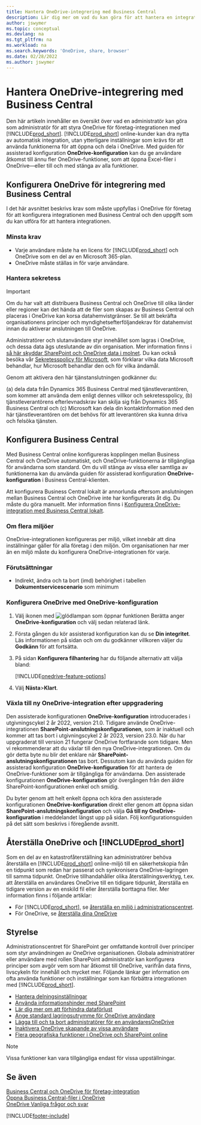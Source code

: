 ```yaml
---
title: Hantera OneDrive-integrering med Business Central
description: Lär dig mer om vad du kan göra för att hantera en integration mellan Business Central och OneDrive för företag.
author: jswymer
ms.topic: conceptual
ms.devlang: na
ms.tgt_pltfrm: na
ms.workload: na
ms.search.keywords: 'OneDrive, share, browser'
ms.date: 02/28/2022
ms.author: jswymer
---
```

# <a name="managing-onedrive-integration-with-business-central"></a><a name="managing-onedrive-integration-with-business-central"></a><a name="managing-onedrive-integration-with-business-central"></a>Hantera OneDrive-integrering med Business Central

Den här artikeln innehåller en översikt över vad en administratör kan göra som administratör för att styra OneDrive för företag-integrationen med [!INCLUDE[prod_short](includes/prod_short.md)]. [!INCLUDE[prod_short](includes/prod_short.md)] online-kunder kan dra nytta av automatisk integration, utan ytterligare inställningar som krävs för att använda funktionerna för att öppna och dela i OneDrive. Med guiden för assisterad konfiguration **OneDrive-konfiguration** kan du ge användare åtkomst till ännu fler OneDrive-funktioner, som att öppna Excel-filer i OneDrive&mdash;eller till och med stänga av alla funktioner.  

## <a name="configure-onedrive-for-integration-with-business-central"></a><a name="configure-onedrive-for-integration-with-business-central"></a><a name="configure-onedrive-for-integration-with-business-central"></a>Konfigurera OneDrive för integrering med Business Central

I det här avsnittet beskrivs krav som måste uppfyllas i OneDrive för företag för att konfigurera integrationen med Business Central och den uppgift som du kan utföra för att hantera integrationen.

### <a name="minimum-requirements"></a><a name="minimum-requirements"></a><a name="minimum-requirements"></a>Minsta krav

* Varje användare måste ha en licens för [!INCLUDE[prod_short](includes/prod_short.md)] och OneDrive  som en del av en Microsoft 365-plan.
* OneDrive måste ställas in för varje användare.

### <a name="managing-privacy"></a><a name="managing-privacy"></a><a name="managing-privacy"></a>Hantera sekretess

> [!IMPORTANT]
> Om du har valt att distribuera Business Central och OneDrive till olika länder eller regioner kan det hända att de filer som skapas av Business Central och placeras i OneDrive kan korsa datahemvistgränser. Se till att bekräfta organisationens principer och myndighetsefterföljandekrav för datahemvist innan du aktiverar anslutningen till OneDrive.

Administratörer och slutanvändare styr innehållet som lagras i OneDrive, och dessa data ägs uteslutande av din organisation. Mer information finns i [så här skyddar SharePoint och OneDrive data i molnet](/sharepoint/safeguarding-your-data). Du kan också besöka vår [Sekretesspolicy för Microsoft](https://privacy.microsoft.com/en-us/privacystatement), som förklarar vilka data Microsoft behandlar, hur Microsoft behandlar den och för vilka ändamål.

Genom att aktivera den här tjänstanslutningen godkänner du:

(a) dela data från Dynamics 365 Business Central med tjänstleverantören, som kommer att använda dem enligt dennes villkor och sekretesspolicy, (b) tjänstleverantörens efterlevnadskrav kan skilja sig från Dynamics 365 Business Central och (c) Microsoft kan dela din kontaktinformation med den här tjänstleverantören om det behövs för att leverantören ska kunna driva och felsöka tjänsten.

## <a name="configure-business-central"></a><a name="configure-business-central"></a><a name="configure-business-central"></a>Konfigurera Business Central

Med Business Central online konfigureras kopplingen mellan Business Central och OneDrive automatiskt, och OneDrive-funktionerna är tillgängliga för användarna som standard. Om du vill stänga av vissa eller samtliga av funktionerna kan du använda guiden för assisterad konfiguration **OneDrive-konfiguration** i Business Central-klienten.

Att konfigurera Business Central lokalt är annorlunda eftersom anslutningen mellan Business Central och OneDrive inte har konfigurerats åt dig. Du måste du göra manuellt. Mer information finns i [Konfigurera OneDrive-integration med Business Central lokalt](admin-onedrive-integration-onpremises.md).

### <a name="about-multiple-environments"></a><a name="about-multiple-environments"></a><a name="about-multiple-environments"></a>Om flera miljöer

OneDrive-integrationen konfigureras per miljö, vilket innebär att dina inställningar gäller för alla företag i den miljön. Om organisationen har mer än en miljö måste du konfigurera OneDrive-integrationen för varje.

### <a name="prerequisites"></a><a name="prerequisites"></a><a name="prerequisites"></a>Förutsättningar

- Indirekt, ändra och ta bort (imd) behörighet i tabellen **Dokumentservicescenario** som minimum

### <a name="configure-onedrive-using-onedrive-setup"></a><a name="configure-onedrive-using-onedrive-setup"></a><a name="configure-onedrive-using-onedrive-setup"></a>Konfigurera OneDrive med OneDrive-konfiguration

1. Välj ikonen med ![glödlampan som öppnar funktionen Berätta](media/ui-search/search_small.png "Berätta för mig vad du vill göra") anger **OneDrive-konfiguration** och välj sedan relaterad länk. 
2. Första gången du kör assisterad konfiguration kan du se **Din integritet**. Läs informationen på sidan och om du godkänner villkoren väljer du **Godkänn** för att fortsätta.
3. På sidan **Konfigurera filhantering** har du följande alternativ att välja bland:

   [!INCLUDE[onedrive-feature-options](includes/onedrive-feature-options.md)]
4. Välj **Nästa**>**Klart**.

### <a name="switching-to-new-onedrive-integration-after-upgrade"></a><a name="switching-to-new-onedrive-integration-after-upgrade"></a><a name="switching-to-new-onedrive-integration-after-upgrade"></a>Växla till ny OneDrive-integration efter uppgradering

Den assisterade konfigurationen **OneDrive-konfiguration** introducerades i utgivningscykel 2 år 2022, version 21.0. Tidigare använde OneDrive-integrationen **SharePoint-anslutningskonfigurationen**, som är inaktuell och kommer att tas bort i utgivningscykel 2 år 2023, version 23.0. När du har uppgraderat till version 21 fungerar OneDrive fortfarande som tidigare. Men vi rekommenderar att du växlar till den nya OneDrive-integrationen. Om du gör detta byte nu blir det enklare när **SharePoint-anslutningskonfigurationen** tas bort. Dessutom kan du använda guiden för assisterad konfiguration **OneDrive-konfiguration** för att hantera de OneDrive-funktioner som är tillgängliga för användarna. Den assisterade konfigurationen **OneDrive-konfiguration** gör övergången från den äldre SharePoint-konfigurationen enkel och smidig.

Du byter genom att helt enkelt öppna och köra den assisterade konfigurationen **OneDrive-konfiguration** direkt eller genom att öppna sidan **SharePoint-anslutningskonfiguration** och välja **Gå till ny OneDrive-konfiguration** i meddelandet längst upp på sidan. Följ konfigurationsguiden på det sätt som beskrivs i föregående avsnitt.

## <a name="restoring-onedrive-and-"></a><a name="restoring-onedrive-and-"></a><a name="restoring-onedrive-and-"></a>Återställa OneDrive och [!INCLUDE[prod_short](includes/prod_short.md)]

Som en del av en katastrofåterställning kan administratörer behöva återställa en [!INCLUDE[prod_short](includes/prod_short.md)] online-miljö till en säkerhetskopia från en tidpunkt som redan har passerat och synkronisera OneDrive-lagringen till samma tidpunkt. OneDrive tillhandahåller olika återställningsverktyg, t.ex. att återställa en användares OneDrive till en tidigare tidpunkt, återställa en tidigare version av en enskild fil eller återställa borttagna filer. Mer information finns i följande artiklar:

* För [!INCLUDE[prod_short](includes/prod_short.md)], se [återställa en miljö i administrationscentret](/dynamics365/business-central/dev-itpro/administration/tenant-admin-center-backup-restore).
* För OneDrive, se [återställa dina OneDrive](https://support.microsoft.com/en-us/office/restore-your-onedrive-fa231298-759d-41cf-bcd0-25ac53eb8a15?ui=en-us&rs=en-us&ad=us)

## <a name="governance"></a><a name="governance"></a><a name="governance"></a>Styrelse

Administrationscentret för SharePoint ger omfattande kontroll över principer som styr användningen av OneDrive organisationen. Globala administratörer eller användare med rollen SharePoint administratör kan konfigurera principer som avgör vem som har åtkomst till OneDrive, varifrån data finns, livscykeln för innehåll och mycket mer. Följande länkar ger information om ofta använda funktioner och inställningar som kan förbättra integrationen med [!INCLUDE[prod_short](includes/prod_short.md)]. 

* [Hantera delningsinställningar](/sharepoint/turn-external-sharing-on-or-off)
* [Använda informationshinder med SharePoint](/sharepoint/information-barriers)
* [Lär dig mer om att förhindra dataförlust](/microsoft-365/compliance/dlp-learn-about-dlp)
* [Ange standard lagringsutrymme för OneDrive användare](/onedrive/set-default-storage-space)
* [Lägga till och ta bort administratörer för en användaresOneDrive](/sharepoint/manage-user-profiles#add-and-remove-admins-for-a-users-onedrive)
* [Inaktivera OneDrive skapande av vissa användare](/sharepoint/manage-user-profiles#disable-onedrive-creation-for-some-users)
* [Flera geografiska funktioner i OneDrive och SharePoint online](/microsoft-365/enterprise/multi-geo-capabilities-in-onedrive-and-sharepoint-online-in-microsoft-365)

> [!NOTE]
> Vissa funktioner kan vara tillgängliga endast för vissa uppställningar.

## <a name="see-also"></a><a name="see-also"></a><a name="see-also"></a>Se även

[Business Central och OneDrive för företag-integration](across-onedrive-overview.md)  
[Öppna Business Central-filer i OneDrive](across-share-onedrive.md)  
[OneDrive Vanliga frågor och svar](admin-onedrive-faq.md)  

[!INCLUDE[footer-include](includes/footer-banner.md)]
